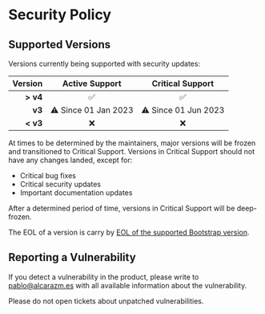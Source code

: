# Security Policy

## Supported Versions

Versions currently being supported with security updates:

| Version     | Active Support              | Critical Support            |
| ----------: | :-------------------------: | :-------------------------: |
| **> v4**    | :white_check_mark:          | :white_check_mark:          |
| **v3**      | :warning: Since 01 Jan 2023 | :warning: Since 01 Jun 2023 |
| **< v3**    | :x:                         | :x:                         |

At times to be determined by the maintainers, major versions will be frozen and transitioned to Critical Support. Versions in Critical Support should not have any changes landed, except for:

- Critical bug fixes
- Critical security updates
- Important documentation updates

After a determined period of time, versions in Critical Support will be deep-frozen.

The EOL of a version is carry by [EOL of the supported Bootstrap version](https://endoflife.date/bootstrap).

## Reporting a Vulnerability

If you detect a vulnerability in the product, please write to pablo@alcarazm.es with all available information about the vulnerability. 

Please do not open tickets about unpatched vulnerabilities.
